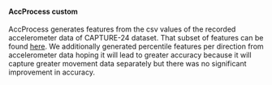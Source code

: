 #### AccProcess custom
AccProcess generates features from the csv values of the recorded accelerometer data of CAPTURE-24 dataset. That subset of features can be found [here](processAcc/features.txt). We 
additionally generated percentile features per direction from accelerometer data hoping it will lead to greater accuracy because it will capture greater movement data separately but there was no significant improvement in accuracy.
